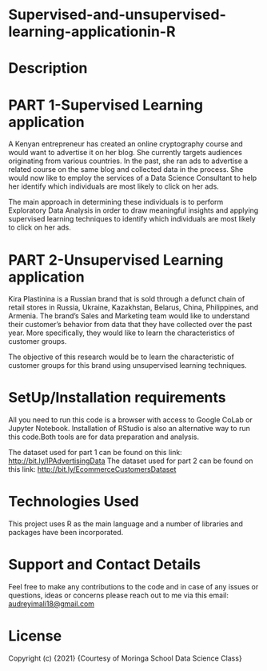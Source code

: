 # Supervised-and-unsupervised-learning-applicationin-R
# Description

# PART 1-Supervised Learning application
A Kenyan entrepreneur has created an online cryptography course and would want to advertise it on her blog. She currently targets audiences originating from various countries. In the past, she ran ads to advertise a related course on the same blog and collected data in the process. She would now like to employ the services of a Data Science Consultant to help her identify which individuals are most likely to click on her ads.

The main approach in determining these individuals is to perform Exploratory Data Analysis in order to draw meaningful insights and applying supervised learning techniques to identify which individuals are most likely to click on her ads.

# PART 2-Unsupervised Learning application
Kira Plastinina is a Russian brand that is sold through a defunct chain of retail stores in Russia, Ukraine, Kazakhstan, Belarus, China, Philippines, and Armenia. The brand’s Sales and Marketing team would like to understand their customer’s behavior from data that they have collected over the past year. More specifically, they would like to learn the characteristics of customer groups.

The objective of this research would be to learn the characteristic of customer groups for this brand using unsupervised learning techniques.


# SetUp/Installation requirements
All you need to run this code is a browser with access to Google CoLab or Jupyter Notebook. Installation of RStudio is also an alternative way to run this code.Both tools are for data preparation and analysis.

The dataset used for part 1 can be found on this link: http://bit.ly/IPAdvertisingData
The dataset used for part 2 can be found on this link: http://bit.ly/EcommerceCustomersDataset

# Technologies Used
This project uses R as the main language and a number of libraries and packages have been incorporated.

# Support and Contact Details
Feel free to make any contributions to the code and in case of any issues or questions, ideas or concerns please reach out to me via this email: audreyimali18@gmail.com

# License
Copyright (c) {2021} {Courtesy of Moringa School Data Science Class}
